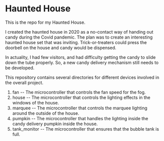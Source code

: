 # Haunted House
This is the repo for my Haunted House.

I created the haunted house in 2020 as a no-contact way of handing out candy during the Covid pandemic. The plan was to create an interesting haunted house set that was inviting. Trick-or-treaters could press the doorbell on the house and candy would be dispensed.

In actuality, I had few visitors, and had difficulty getting the candy to slide down the tube properly.  So, a new candy delivery mechanism still needs to be developed.

This repository contains several directories for different devices involved in the overall project.

1. fan -- The microcontroller that controls the fan speed for the fog.
2. house -- The microcontroller that controls the lighting effects in the windows of the house.
3. marquee -- The microcontroller that controls the marquee lighting around the outside of the house.
4. pumpkin -- The microcontroller that handles the lighting inside the candy delivery pumpkin inside the house.
5. tank_monitor -- The microcontroller that ensures that the bubble tank is full.

